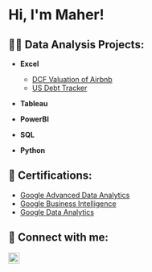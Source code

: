  
<h1>Hi, I'm Maher! </h1>

<h2>👨‍💻 Data Analysis Projects:</h2>

- <b>Excel</b>
  - [DCF Valuation of Airbnb](https://github.com/Maher-Jaweed/DCF-Valuation-Airbnb)
  - [US Debt Tracker](https://github.com/Maher-Jaweed/US-Debt-Tracker-)
    
- <b>Tableau</b>

- <b>PowerBI</b>
  
- <b>SQL</b>

- <b>Python</b>
  
<h2>🤔 Certifications: </h2>

- [Google Advanced Data Analytics](https://coursera.org/share/271e7e9dd91f7b3e7add133f7adfe124)
- [Google Business Intelligence](https://coursera.org/share/0d4d44ccbc84489216b101b0a23292fa)
- [Google Data Analytics](https://coursera.org/share/da490d9269606c1e8f17c38df6f39458)


<h2> 🤳 Connect with me:</h2>


[<img align="left" alt="JoshMadakor | LinkedIn" width="22px" src="https://cdn.jsdelivr.net/npm/simple-icons@v3/icons/linkedin.svg" />][linkedin]



[linkedin]: https://www.linkedin.com/in/maher-jaweed-030895182/

<!--
**joshmadakor1/joshmadakor1** is a ✨ _special_ ✨ repository because its `README.md` (this file) appears on your GitHub profile.

Here are some ideas to get you started:

- 🔭 I’m currently working on ...
- 🌱 I’m currently learning ...
- 👯 I’m looking to collaborate on ...
- 🤔 I’m looking for help with ...
- 💬 Ask me about ...
- 📫 How to reach me: ...
- 😄 Pronouns: ...
- ⚡ Fun fact: ...
-->


